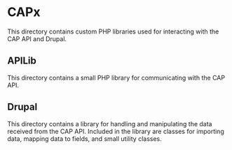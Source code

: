 # CAPx

This directory contains custom PHP libraries used for interacting with the CAP API and Drupal.

## APILib

This directory contains a small PHP library for communicating with the CAP API.

## Drupal

This directory contains a library for handling and manipulating the data received from the CAP API. Included in the library are classes for importing data, mapping data to fields, and small utility classes.
